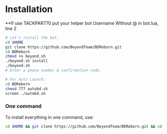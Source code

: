 

# Installation

**If use TACKPAR770 put your helper bot Username Without @ in bot.lua, line 2

```sh
# Let's install the bot.
cd $HOME
git clone https://github.com/BeyondTeam/BDReborn.git
cd BDReborn
chmod +x beyond.sh
./beyond.sh install
./beyond.sh 
# Enter a phone number & confirmation code.

# For Auto Launch:
cd BDReborn
chmod 777 autobd.sh
screen ./autobd.sh
```
### One command
To install everything in one command, use:
```sh
cd $HOME && git clone https://github.com/BeyondTeam/BDReborn.git && cd BDReborn && chmod +x beyond.sh && ./beyond.sh inst
